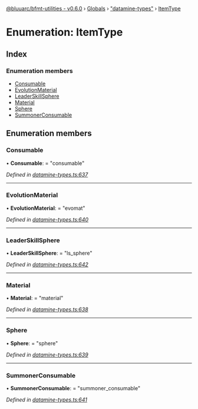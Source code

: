[@bluuarc/bfmt-utilities - v0.6.0](../README.md) › [Globals](../globals.md) › ["datamine-types"](../modules/_datamine_types_.md) › [ItemType](_datamine_types_.itemtype.md)

# Enumeration: ItemType

## Index

### Enumeration members

* [Consumable](_datamine_types_.itemtype.md#consumable)
* [EvolutionMaterial](_datamine_types_.itemtype.md#evolutionmaterial)
* [LeaderSkillSphere](_datamine_types_.itemtype.md#leaderskillsphere)
* [Material](_datamine_types_.itemtype.md#material)
* [Sphere](_datamine_types_.itemtype.md#sphere)
* [SummonerConsumable](_datamine_types_.itemtype.md#summonerconsumable)

## Enumeration members

###  Consumable

• **Consumable**: = "consumable"

*Defined in [datamine-types.ts:637](https://github.com/BluuArc/bfmt-utilities/blob/master/src/datamine-types.ts#L637)*

___

###  EvolutionMaterial

• **EvolutionMaterial**: = "evomat"

*Defined in [datamine-types.ts:640](https://github.com/BluuArc/bfmt-utilities/blob/master/src/datamine-types.ts#L640)*

___

###  LeaderSkillSphere

• **LeaderSkillSphere**: = "ls_sphere"

*Defined in [datamine-types.ts:642](https://github.com/BluuArc/bfmt-utilities/blob/master/src/datamine-types.ts#L642)*

___

###  Material

• **Material**: = "material"

*Defined in [datamine-types.ts:638](https://github.com/BluuArc/bfmt-utilities/blob/master/src/datamine-types.ts#L638)*

___

###  Sphere

• **Sphere**: = "sphere"

*Defined in [datamine-types.ts:639](https://github.com/BluuArc/bfmt-utilities/blob/master/src/datamine-types.ts#L639)*

___

###  SummonerConsumable

• **SummonerConsumable**: = "summoner_consumable"

*Defined in [datamine-types.ts:641](https://github.com/BluuArc/bfmt-utilities/blob/master/src/datamine-types.ts#L641)*
